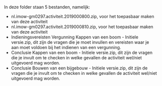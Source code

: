 In deze folder staan 5 bestanden, namelijk:
 * nl.imow-gm0297.activiteit.2019000800.zip, voor het toepasbaar maken van deze activiteit
 * nl.imow-gm0297.activiteit.2019000810.zip, voor het toepasbaar maken van deze activiteit
 * Indieningsvereisten Vergunning Kappen van een boom - Initiele versie.zip, dit zijn de vragen die je moet invullen en vereisten waar je aan moet voldoen bij het indienen van een vergunning.
 * Conclusie Kappen van een boom - Initiele versie.zip, dit zijn de vragen die je invult om te checken in welke gevallen de activiteit wel/niet uitgevoerd mag worden.
 * Conclusie Bouwen van een bijgebouw - Initiele versie.zip, dit zijn de vragen die je invult om te checken in welke gevallen de activiteit wel/niet uitgevoerd mag worden.